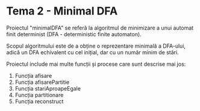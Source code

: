 # Tema 2 - Minimal DFA
Proiectul "minimalDFA" se referă la algoritmul de minimizare a unui automat finit determinist (DFA - deterministic finite automaton). 

Scopul algoritmului este de a obține o reprezentare minimală a DFA-ului, adică un DFA echivalent cu cel inițial, dar cu un număr minim de stări.

Proiectul include mai multe funcții și procese care sunt descrise mai jos:

1. Funcția afisare
2. Funcția afisarePartitie
3. Funcția stariAproapeEgale
4. Funcția partitionare
5. Funcția reconstruct

